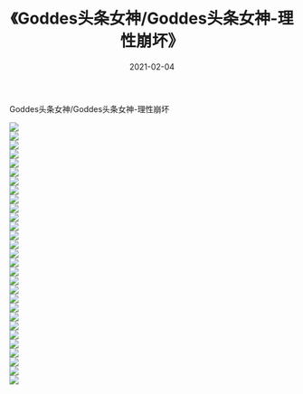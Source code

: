 ﻿---
layout: post
title:  《Goddes头条女神/Goddes头条女神-理性崩坏》
date:   2021-02-04
img: http://pic.660000.xyz/1:/网络美图/2021/Goddes头条女神/Goddes头条女神-理性崩坏/000.jpg
categories: [美女, 清纯, 唯美]
---

Goddes头条女神/Goddes头条女神-理性崩坏

 ![](http://pic.660000.xyz/1:/网络美图/2021/Goddes头条女神/Goddes头条女神-理性崩坏/001.jpg) <br>![](http://pic.660000.xyz/1:/网络美图/2021/Goddes头条女神/Goddes头条女神-理性崩坏/002.jpg) <br>![](http://pic.660000.xyz/1:/网络美图/2021/Goddes头条女神/Goddes头条女神-理性崩坏/003.jpg) <br>![](http://pic.660000.xyz/1:/网络美图/2021/Goddes头条女神/Goddes头条女神-理性崩坏/004.jpg) <br>![](http://pic.660000.xyz/1:/网络美图/2021/Goddes头条女神/Goddes头条女神-理性崩坏/005.jpg) <br>![](http://pic.660000.xyz/1:/网络美图/2021/Goddes头条女神/Goddes头条女神-理性崩坏/006.jpg) <br>![](http://pic.660000.xyz/1:/网络美图/2021/Goddes头条女神/Goddes头条女神-理性崩坏/007.jpg) <br>![](http://pic.660000.xyz/1:/网络美图/2021/Goddes头条女神/Goddes头条女神-理性崩坏/008.jpg) <br>![](http://pic.660000.xyz/1:/网络美图/2021/Goddes头条女神/Goddes头条女神-理性崩坏/009.jpg) <br>![](http://pic.660000.xyz/1:/网络美图/2021/Goddes头条女神/Goddes头条女神-理性崩坏/010.jpg) <br>![](http://pic.660000.xyz/1:/网络美图/2021/Goddes头条女神/Goddes头条女神-理性崩坏/011.jpg) <br>![](http://pic.660000.xyz/1:/网络美图/2021/Goddes头条女神/Goddes头条女神-理性崩坏/012.jpg) <br>![](http://pic.660000.xyz/1:/网络美图/2021/Goddes头条女神/Goddes头条女神-理性崩坏/013.jpg) <br>![](http://pic.660000.xyz/1:/网络美图/2021/Goddes头条女神/Goddes头条女神-理性崩坏/014.jpg) <br>![](http://pic.660000.xyz/1:/网络美图/2021/Goddes头条女神/Goddes头条女神-理性崩坏/015.jpg) <br>![](http://pic.660000.xyz/1:/网络美图/2021/Goddes头条女神/Goddes头条女神-理性崩坏/016.jpg) <br>![](http://pic.660000.xyz/1:/网络美图/2021/Goddes头条女神/Goddes头条女神-理性崩坏/017.jpg) <br>![](http://pic.660000.xyz/1:/网络美图/2021/Goddes头条女神/Goddes头条女神-理性崩坏/018.jpg) <br>![](http://pic.660000.xyz/1:/网络美图/2021/Goddes头条女神/Goddes头条女神-理性崩坏/019.jpg) <br>![](http://pic.660000.xyz/1:/网络美图/2021/Goddes头条女神/Goddes头条女神-理性崩坏/020.jpg) <br>![](http://pic.660000.xyz/1:/网络美图/2021/Goddes头条女神/Goddes头条女神-理性崩坏/021.jpg) <br>![](http://pic.660000.xyz/1:/网络美图/2021/Goddes头条女神/Goddes头条女神-理性崩坏/022.jpg) <br>![](http://pic.660000.xyz/1:/网络美图/2021/Goddes头条女神/Goddes头条女神-理性崩坏/023.jpg) <br>![](http://pic.660000.xyz/1:/网络美图/2021/Goddes头条女神/Goddes头条女神-理性崩坏/024.jpg) <br>![](http://pic.660000.xyz/1:/网络美图/2021/Goddes头条女神/Goddes头条女神-理性崩坏/025.jpg) <br>![](http://pic.660000.xyz/1:/网络美图/2021/Goddes头条女神/Goddes头条女神-理性崩坏/026.jpg) <br>![](http://pic.660000.xyz/1:/网络美图/2021/Goddes头条女神/Goddes头条女神-理性崩坏/027.jpg) <br>![](http://pic.660000.xyz/1:/网络美图/2021/Goddes头条女神/Goddes头条女神-理性崩坏/028.jpg) <br>![](http://pic.660000.xyz/1:/网络美图/2021/Goddes头条女神/Goddes头条女神-理性崩坏/029.jpg) <br>